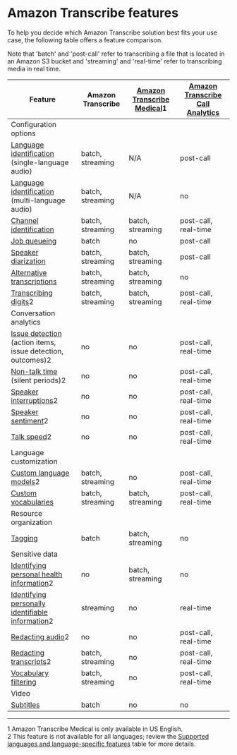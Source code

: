 # Amazon Transcribe features<a name="feature-matrix"></a>

To help you decide which Amazon Transcribe solution best fits your use case, the following table offers a feature comparison\.

Note that 'batch' and 'post\-call' refer to transcribing a file that is located in an Amazon S3 bucket and 'streaming' and 'real\-time' refer to transcribing media in real time\.


| Feature | Amazon Transcribe | [Amazon Transcribe Medical](transcribe-medical.md)1 | [Amazon Transcribe Call Analytics](call-analytics.md) | 
| --- | --- | --- | --- | 
| Configuration options | 
| [Language identification](lang-id.md) \(single\-language audio\) | batch, streaming | N/A | post\-call | 
| [Language identification](lang-id-batch.md#lang-id-batch-multi-language) \(multi\-language audio\) | batch, streaming | N/A | no | 
| [Channel identification](channel-id.md) | batch, streaming | batch, streaming | post\-call, real\-time | 
| [Job queueing](job-queueing.md) | batch | no | post\-call | 
| [Speaker diarization](diarization.md) | batch, streaming | batch, streaming | post\-call | 
| [Alternative transcriptions](alternatives.md) | batch, streaming | batch, streaming | no | 
| [Transcribing digits](how-numbers.md)2 | batch, streaming | batch, streaming | post\-call, real\-time | 
| Conversation analytics | 
| [Issue detection](call-analytics.md) \(action items, issue detection, outcomes\)2 | no | no | post\-call, real\-time | 
| [Non\-talk time](call-analytics.md) \(silent periods\)2 | no | no | post\-call, real\-time | 
| [Speaker interruptions](call-analytics.md)2 | no | no | post\-call, real\-time | 
| [Speaker sentiment](call-analytics.md)2 | no | no | post\-call, real\-time | 
| [Talk speed](call-analytics.md)2 | no | no | post\-call, real\-time | 
| Language customization | 
| [Custom language models](custom-language-models.md)2 | batch, streaming | no | post\-call, real\-time | 
| [Custom vocabularies](custom-vocabulary.md) | batch, streaming | batch, streaming | post\-call, real\-time | 
| Resource organization | 
| [Tagging](tagging.md) | batch | batch, streaming | no | 
| Sensitive data | 
|  [Identifying personal health information](phi-id.md)2  | no | batch, streaming | no | 
| [Identifying personally identifiable information](pii-redaction-stream.md)2 | streaming | no | real\-time | 
| [Redacting audio](call-analytics-batch.md#tca-pii-redact-batch)2 | no | no | post\-call, real\-time | 
| [Redacting transcripts](pii-redaction.md)2 | batch, streaming | no | post\-call, real\-time | 
| [Vocabulary filtering](vocabulary-filtering.md) | batch, streaming | no | post\-call, real\-time | 
| Video | 
| [Subtitles](subtitles.md) | batch | no | no | 

****  
1 Amazon Transcribe Medical is only available in US English\.  
2 This feature is not available for all languages; review the [Supported languages and language\-specific features](supported-languages.md) table for more details\.